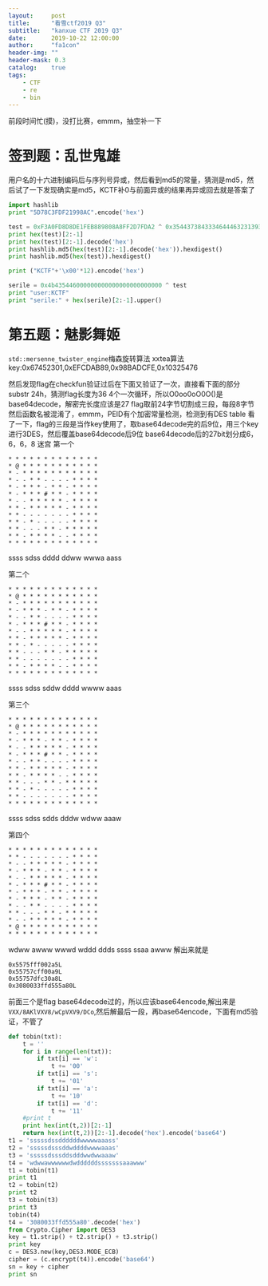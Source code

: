 ```yaml
---
layout:     post
title:      "看雪ctf2019 Q3"
subtitle:   "kanxue CTF 2019 Q3"
date:       2019-10-22 12:00:00
author:     "fa1con"
header-img: ""
header-mask: 0.3
catalog:    true
tags:
    - CTF
    - re
    - bin
---
```

前段时间忙(摸)，没打比赛，emmm，抽空补一下
# 签到题：乱世鬼雄
用户名的十六进制编码后与序列号异或，然后看到md5的常量，猜测是md5，然后试了一下发现确实是md5，KCTF补0与前面异或的结果再异或回去就是答案了
```python
import hashlib
print "5D78C3FDF21998AC".encode('hex')

test = 0xF3A0FD8D8DE1FEB889808A8FF2D7FDA2 ^ 0x35443738433346444632313939384143
print hex(test)[2:-1]
print hex(test)[2:-1].decode('hex')
print hashlib.md5(hex(test)[2:-1].decode('hex')).hexdigest()
print hashlib.md5(hex(test)).hexdigest()

print ("KCTF"+'\x00'*12).encode('hex')

serile = 0x4b435446000000000000000000000000 ^ test
print "user:KCTF"
print "serile:" + hex(serile)[2:-1].upper()
```

# 第五题：魅影舞姬
`std::mersenne_twister_engine`梅森旋转算法
xxtea算法
key:0x67452301,0xEFCDAB89,0x98BADCFE,0x10325476

然后发现flag在checkfun验证过后在下面又验证了一次，直接看下面的部分
substr 24h，猜测flag长度为36
4个一次循环，所以O0oo0oO0O()是base64decode，解密完长度应该是27
flag取前24字节切割成三段，每段8字节
然后函数名被混淆了，emmm，PEID有个加密常量检测，检测到有DES table
看了一下，flag的三段是当作key使用了，取base64decode完的后9位，用三个key进行3DES，然后覆盖base64decode后9位
base64decode后的27bit划分成6，6，6，8
迷宫
第一个
```
* * * * * * * * * * * * *                         
* @ * * * * * * * * * * *
* - * * * * * * * * * * *
* - - * * - - - - * * * *                         
* - * * * - * * - * * * *
* - * * * # * * - * * * *                         
* - - * * * * * - * * * *                        
* * - * * * * * - * * * *                        
* * - - - - - - - * * * *                        
* * - * - - - - - * * * *                       
* * - - - * * - * * * * *                        
* * - * * * * - - * * * *                        
* * * * * * * * * * * * *
```
ssss sdss dddd ddww wwwa aass

第二个
```
* * * * * * * * * * * * *                      
* @ * * * * * * * * * * *                    
* - * * * * * * * * * * *                      
* - * * * - * * - * * * *                      
* - - * * - - - - * * * *                       
* - * * * # * * - * * * *                       
* - - * * * * * - * * * *                       
* * - * * * * * - * * * *                       
* * - * - - - - - * * * *                        
* * - - - * * - * * * * *                       
* * - - - - - - - * * * *                        
* * - * * * * - - * * * *                        
* * * * * * * * * * * * *
```
ssss sdss sddw dddd wwww aaas

第三个
```
* * * * * * * * * * * * *                 
* @ * * * * * * * * * * *                 
* - * * * * * * * * * * *                    
* - * * * - * * - * * * *                     
* - - * * * * * - * * * *                      
* - * * * # * * - * * * *                        
* - - * * - - - - * * * *                        
* * - * * * * * - * * * *                         
* * - * * * * - - * * * *                         
* * - - - * * - * * * * *                         
* * - * - - - - - * * * *                         
* * - - - - - - - * * * *                         
* * * * * * * * * * * * *
```
ssss sdss sdds dddw wdww aaaw

第四个
```
* * * * * * * * * * * * *              
* * - - - - - - - * * * *               
* - - * * * * * - * * * *                 
* - * * * - * * - * * * *                   
* - - * * * * * - * * * *                   
* - * * * # * * - * * * *                    
* - * * * - * * - * * * *                    
* - * * * - * * - * * * *                     
* - - * * - - - - * * * *                       
* * - - - * * - * * * * *                         
* - - * * * * * - * * * *                         
* @ * * * * * * * * * * *                        
* * * * * * * * * * * * *
```
wdww awww wwwd wddd ddds ssss ssaa awww
解出来就是
```
0x5575fff002a5L
0x55757cff00a9L
0x55757dfc30a8L
0x3080033ffd555a80L
```
前面三个是flag base64decode过的，所以应该base64encode,解出来是`VXX/8AKlVXV8/wCpVXV9/DCo`,然后解最后一段，再base64encode，下面有md5验证，不管了
```python
def tobin(txt):
    t = ''
    for i in range(len(txt)):
        if txt[i] == 'w':
            t += '00'
        if txt[i] == 's':
            t += '01'
        if txt[i] == 'a':
            t += '10'
        if txt[i] == 'd':
            t += '11'
    #print t
    print hex(int(t,2))[2:-1]
    return hex(int(t,2))[2:-1].decode('hex').encode('base64')
t1 = 'sssssdssddddddwwwwwaaass'
t2 = 'sssssdsssddwddddwwwwaaas'
t3 = 'sssssdsssddsdddwwdwwaaaw'
t4 = 'wdwwawwwwwwdwddddddsssssssaaawww'
t1 = tobin(t1)
print t1
t2 = tobin(t2)
print t2
t3 = tobin(t3)
print t3
tobin(t4)
t4 = '3080033ffd555a80'.decode('hex')
from Crypto.Cipher import DES3
key = t1.strip() + t2.strip() + t3.strip()
print key
c = DES3.new(key,DES3.MODE_ECB)
cipher = (c.encrypt(t4)).encode('base64')
sn = key + cipher
print sn
```
